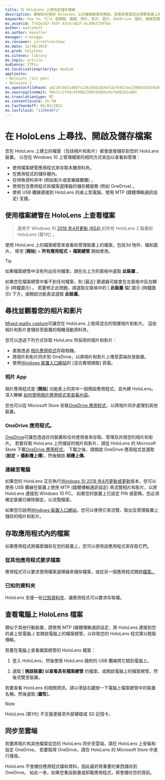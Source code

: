 ```yaml
---
title: 在 HoloLens 上尋找並儲存檔案
description: 瞭解如何使用 HoloLens 上的檔案總管來開啟、查看和管理混合現實裝置上的檔案。
keywords: how to、file 選擇器、檔案、相片、影片、圖片、OneDrive、儲存、檔案瀏覽器、hololens
ms.assetid: 77d2e357-f65f-43c8-b62f-6cd9bf37070a
author: mattzmsft
ms.author: mazeller
manager: v-miegge
ms.reviewer: jarrettrenshaw
ms.date: 12/30/2019
ms.prod: hololens
ms.sitesec: library
ms.topic: article
audience: ITPro
ms.localizationpriority: medium
appliesto:
- HoloLens (1st gen)
- HoloLens 2
ms.openlocfilehash: ad210c9d31d8d7c226345618b6dfabf8457ee2398882935920d7b3217259a644
ms.sourcegitcommit: f8e7cc2fbdcdf8962700fd50b9c017bd83d1ad65
ms.translationtype: MT
ms.contentlocale: zh-TW
ms.lasthandoff: 08/05/2021
ms.locfileid: "115664871"
---
```

# <a name="find-open-and-save-files-on-hololens"></a>在 HoloLens 上尋找、開啟及儲存檔案

您在 HoloLens 上建立的檔案（包括相片和影片）都會直接儲存到您的 HoloLens 裝置。 以您在 Windows 10 上管理檔案的相同方式來加以查看和管理：

- 使用檔案總管應用程式來存取本機資料夾。
- 在應用程式的儲存體內。
- 在特殊資料夾中 (例如影片或音樂媒體櫃) 。
- 使用包含應用程式和檔案選擇器的儲存體服務 (例如 OneDrive) 。
- 使用 USB 纜線連接到 HoloLens 的桌上型電腦，使用 MTP (媒體傳輸通訊協定) 支援。

## <a name="view-files-on-hololens-using-file-explorer"></a>使用檔案總管在 HoloLens 上查看檔案

> 適用于 Windows 10 [2018 年4月更新 (RS4) ](/windows/mixed-reality/release-notes-april-2018)的所有 HoloLens 2 裝置和 HoloLens (第1代) 。

使用 HoloLens 上的檔案總管來查看和管理裝置上的檔案，包括3d 物件、檔和圖片。 移至 [**開始**]   >  **所有應用程式**   >  **檔案總管** 開始使用。

> [!TIP]
> 如果檔案總管中沒有列出任何檔案，請在左上方的窗格中選取 **此裝置** 。

如果您在檔案總管中看不到任何檔案，則 [最近] 篩選器可能會在左窗格中反白顯示 (時鐘圖示) 。 若要修正此問題，請選取左窗格中的 [ **此裝置** 檔] 圖示 (時鐘圖示) 下方，或開啟功能表並選取 **此裝置**。

## <a name="find-and-view-your-photos-and-videos"></a>尋找並觀看您的相片和影片

[Mixed reality capture](holographic-photos-and-videos.md)可讓您在 HoloLens 上取得混合的現實相片和影片。  這些相片和影片會儲存至裝置的相機滾動資料夾。

您可以透過下列方式存取 HoloLens 所採用的相片和影片：

- 直接透過 [相片應用程式](holographic-photos-and-videos.md)存取相機。
- 將相片和影片同步到 OneDrive，以將相片和影片上傳至雲端存放裝置。
- 使用[Windows 裝置入口網站](/windows/mixed-reality/using-the-windows-device-portal#mixed-reality-capture)的 [混合實境擷取] 頁面。

### <a name="photos-app"></a>相片 App

相片應用程式是 [**開始**] 功能表上的其中一個預設應用程式，並內建 HoloLens。 深入瞭解 [如何使用相片應用程式來查看內容](holographic-photos-and-videos.md)。

您也可以從 Microsoft Store 安裝[OneDrive 應用程式](https://www.microsoft.com/p/onedrive/9wzdncrfj1p3)，以將相片同步處理到其他裝置。

### <a name="onedrive-app"></a>OneDrive 應用程式。

[OneDrive](https://onedrive.live.com/)可讓您透過任何裝置和任何使用者來存取、管理及共用您的相片和影片。 若要存取 HoloLens 上所捕捉的相片和影片，請從 HoloLens 的 Microsoft Store 下載[OneDrive 應用程式](https://www.microsoft.com/p/onedrive/9wzdncrfj1p3)。 下載之後，請開啟 OneDrive 應用程式並選取 [**設定**  >  **攝影機上傳**]，然後開啟 **相機上傳**。

### <a name="connect-to-a-pc"></a>連線至電腦

如果您的 HoloLens 正在執行[Windows 10 2018 年4月更新或更新](/windows/mixed-reality/release-notes-april-2018)版本，您可以使用 USB 纜線在裝置上使用 MTP (媒體傳輸通訊協定) 來流覽相片和影片，以將 HoloLens 連接到 Windows 10 PC。 如果您的裝置上已設定 PIN 或密碼，您必須確定裝置已解除鎖定，以流覽檔案。  

如果您已啟用[Windows 裝置入口網站](/windows/mixed-reality/using-the-windows-device-portal)，您可以使用它來流覽、取出及管理裝置上儲存的相片和影片。

## <a name="access-files-within-an-app"></a>存取應用程式內的檔案

如果應用程式將檔案儲存在您的裝置上，您可以使用該應用程式來存取它們。

### <a name="requesting-files-from-another-app"></a>從其他應用程式要求檔案

應用程式可以要求使用檔案選擇器來儲存檔案，或從另一個應用程式開啟[檔案。](/windows/mixed-reality/app-model#file-pickers)

### <a name="known-folders"></a>已知的資料夾

HoloLens 支援一些[已知資料夾](/windows/mixed-reality/app-model#known-folders)，讓應用程式可以要求存取權。

## <a name="view-hololens-files-on-your-pc"></a>查看電腦上 HoloLens 檔案

類似于其他行動裝置，請使用 MTP (媒體傳輸通訊協定，將 HoloLens 連接到您的桌上型電腦，) 並開啟電腦上的檔案總管，以存取您的 HoloLens 程式庫以輕鬆傳輸。

若要在電腦上查看檔案總管的 HoloLens 檔案：

1. 登入 HoloLens，然後使用 HoloLens 隨附的 USB 纜線將它插到電腦上。

1. 選取 [ **開啟裝置] 以查看具有檔案總管** 的檔案，或開啟電腦上的檔案總管，然後流覽至裝置。

若要查看 HoloLens 的相關資訊，請以滑鼠右鍵按一下電腦上檔案總管中的裝置名稱，然後選取 [**屬性**]。

> [!NOTE]
> HoloLens (第1代) 不支援連接至外部硬碟或 SD 記憶卡。

## <a name="sync-to-the-cloud"></a>同步至雲端

若要將相片和其他檔案從您的 HoloLens 同步至雲端，請在 HoloLens 上安裝和設定 OneDrive。 若要取得 OneDrive，請在 HoloLens 的 Microsoft Store 中進行搜尋。

HoloLens 不會備份應用程式檔和資料，因此最好將重要的東西儲存到 OneDrive。 如此一來，如果您重設裝置或卸載應用程式，將會備份您的資訊。
